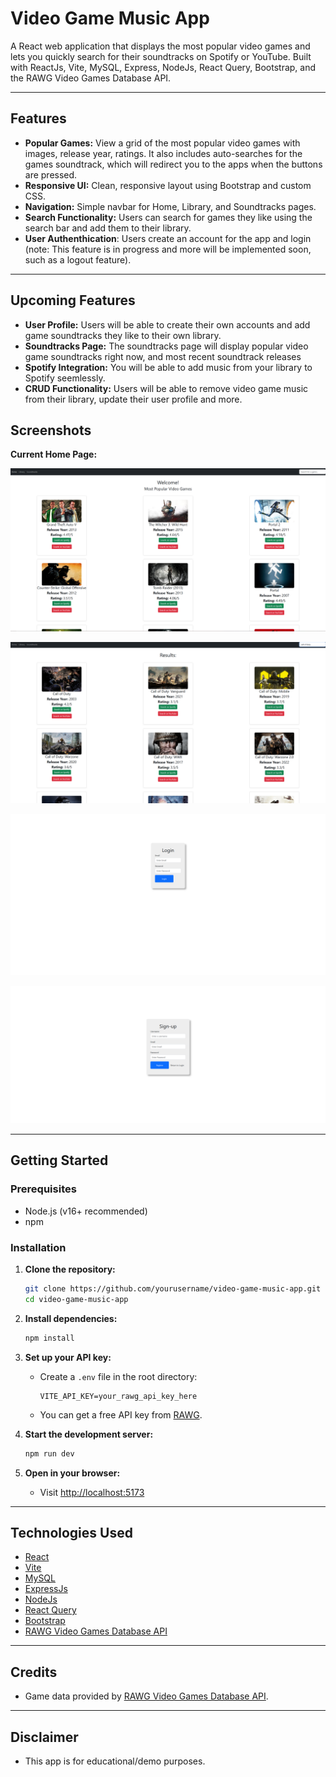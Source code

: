 ﻿# Video Game Music App

A React web application that displays the most popular video games and lets you quickly search for their soundtracks on Spotify or YouTube. Built with ReactJs, Vite, MySQL, Express, NodeJs, React Query, Bootstrap, and the RAWG Video Games Database API.

---

## Features

- **Popular Games:** View a grid of the most popular video games with images, release year, ratings. It also includes auto-searches for the games soundtrack, which will redirect you to the apps when the buttons are pressed.
- **Responsive UI:** Clean, responsive layout using Bootstrap and custom CSS.
- **Navigation:** Simple navbar for Home, Library, and Soundtracks pages.
- **Search Functionality:** Users can search for games they like using the search bar and add them to their library.
- **User Authenthication**: Users create an account for the app and login (note: This feature is in progress and more will be implemented soon, such as a logout feature).

---

## Upcoming Features

- **User Profile:** Users will be able to create their own accounts and add game soundtracks they like to their own library.
- **Soundtracks Page:** The soundtracks page will display popular video game soundtracks right now, and most recent soundtrack releases
- **Spotify Integration:** You will be able to add music from your library to Spotify seemlessly.
- **CRUD Functionality:** Users will be able to remove video game music from their library, update their user profile and more.
 
## Screenshots

**Current Home Page:**

![screenshot placeholder](video-game-music-app/client/public/screenshot.png)

![searchbar](video-game-music-app/client/public/search.png)

![login](video-game-music-app/client/public/loginpage1.png
)

![signup](video-game-music-app/client/public/sign-up.png)

---

## Getting Started

### Prerequisites

- Node.js (v16+ recommended)
- npm

### Installation

1. **Clone the repository:**
   ```sh
   git clone https://github.com/yourusername/video-game-music-app.git
   cd video-game-music-app
   ```

2. **Install dependencies:**
   ```sh
   npm install
   ```

3. **Set up your API key:**
   - Create a `.env` file in the root directory:
     ```
     VITE_API_KEY=your_rawg_api_key_here
     ```
   - You can get a free API key from [RAWG](https://rawg.io/apidocs).

4. **Start the development server:**
   ```sh
   npm run dev
   ```

5. **Open in your browser:**
   - Visit [http://localhost:5173](http://localhost:5173)

---

## Technologies Used

- [React](https://react.dev/)
- [Vite](https://vitejs.dev/)
- [MySQL](https://www.mysql.com/)
- [ExpressJs](https://expressjs.com/)
- [NodeJs](https://nodejs.org/en)
- [React Query](https://tanstack.com/query/latest)
- [Bootstrap](https://getbootstrap.com/)
- [RAWG Video Games Database API](https://rawg.io/apidocs)

---

## Credits

- Game data provided by [RAWG Video Games Database API](https://rawg.io/apidocs).

---

## Disclaimer

- This app is for educational/demo purposes.
